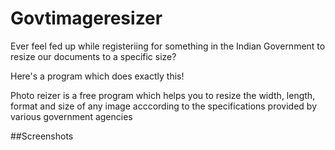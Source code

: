 # Govtimageresizer

Ever feel fed up while registeriing for something in the Indian Government to resize our documents to a specific size?

Here's a program which does exactly this!

Photo reizer is a free program which helps you to resize the width, length, format and 
size of any image acccording to the specifications provided by 
various government agencies

##Screenshots 

